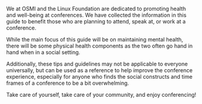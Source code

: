 We at OSMI and the Linux Foundation are dedicated to promoting health and well-being at conferences. We have collected the information in this guide to benefit those who are planning to attend, speak at, or work at a conference.

While the main focus of this guide will be on maintaining mental health, there will be some physical health components as the two often go hand in hand when in a social setting.

Additionally, these tips and guidelines may not be applicable to everyone universally, but can be used as a reference to help improve the conference experience, especially for anyone who finds the social constructs and time frames of a conference to be a bit overwhelming.

Take care of yourself, take care of your community, and enjoy conferencing!
